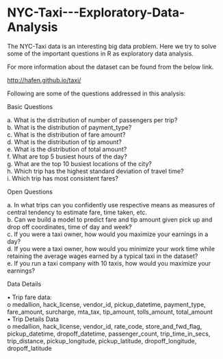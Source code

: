 # NYC-Taxi---Exploratory-Data-Analysis
The NYC-Taxi data is an interesting big data problem. Here we try to solve some of the important questions in R as exploratory data analysis.

For more information about the dataset can be found from the below link.

http://hafen.github.io/taxi/

Following are some of the questions addressed in this analysis:

Basic Questions<br>

a.	What is the distribution of number of passengers per trip?<br>
b.	What is the distribution of payment_type?<br>
c.	What is the distribution of fare amount?<br>
d.	What is the distribution of tip amount?<br>
e.	What is the distribution of total amount?<br>
f.	What are top 5 busiest hours of the day?<br>
g.	What are the top 10 busiest locations of the city?<br>
h.	Which trip has the highest standard deviation of travel time?<br>
i.	Which trip has most consistent fares?<br> 

Open Questions<br>

a.	In what trips can you confidently use respective means as measures of central tendency to estimate fare, time taken, etc.<br>
b.	Can we build a model to predict fare and tip amount given pick up and drop off coordinates, time of day and week?<br>
c.	If you were a taxi owner, how would you maximize your earnings in a day?<br>
d.	If you were a taxi owner, how would you minimize your work time while retaining the average wages earned by a typical taxi in the dataset?<br>
e.	If you run a taxi company with 10 taxis, how would you maximize your earnings?<br>

Data Details<br>

•	Trip fare data:<br>
o	medallion, hack_license, vendor_id, pickup_datetime, payment_type, fare_amount, surcharge, mta_tax, tip_amount, tolls_amount, total_amount<br>
•	Trip Details Data<br>
o	medallion, hack_license, vendor_id, rate_code, store_and_fwd_flag, pickup_datetime, dropoff_datetime, passenger_count, trip_time_in_secs, trip_distance, pickup_longitude, pickup_latitude, dropoff_longitude, dropoff_latitude<br>

